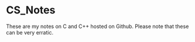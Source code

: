 # CS_Notes

These are my notes on C and C++ hosted on Github. Please note that these can be very erratic. 
